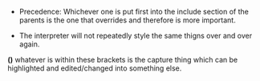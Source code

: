 - Precedence:
Whichever one is put first into the include section of the parents is the one that overrides and therefore is more important.

- The interpreter will not repeatedly style the same thigns over and over again.

**()** whatever is within these brackets is the capture thing which can be highlighted and edited/changed into something else. 

